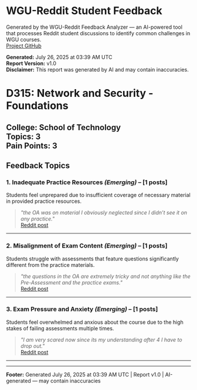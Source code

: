 # WGU-Reddit Student Feedback

Generated by the WGU-Reddit Feedback Analyzer — an AI-powered tool that processes Reddit student discussions to identify common challenges in WGU courses.  
[Project GitHub](https://wgudataninja.github.io/wgu-reddit-monitoring-pipeline/)

**Generated:** July 26, 2025 at 03:39 AM UTC  
**Report Version:** v1.0  
**Disclaimer:** This report was generated by AI and may contain inaccuracies.  
# D315: Network and Security - Foundations
**College:** School of Technology  
**Topics:** 3  
**Pain Points:** 3  
---
## Feedback Topics
### 1. Inadequate Practice Resources _(Emerging)_ – [1 posts]
Students feel unprepared due to insufficient coverage of necessary material in provided practice resources.  
> _"the OA was on material I obviously neglected since I didn’t see it on any practice."_  
> [Reddit post](https://reddit.com/comments/1k3ev55)  
---
### 2. Misalignment of Exam Content _(Emerging)_ – [1 posts]
Students struggle with assessments that feature questions significantly different from the practice materials.  
> _"the questions in the OA are extremely tricky and not anything like the Pre-Assessment and the practice exams."_  
> [Reddit post](https://reddit.com/comments/1e54966)  
---
### 3. Exam Pressure and Anxiety _(Emerging)_ – [1 posts]
Students feel overwhelmed and anxious about the course due to the high stakes of failing assessments multiple times.  
> _"I am very scared now since its my understanding after 4 I have to drop out."_  
> [Reddit post](https://reddit.com/comments/1fie25i)  
---
---
**Footer:** Generated July 26, 2025 at 03:39 AM UTC | Report v1.0 | AI-generated — may contain inaccuracies  